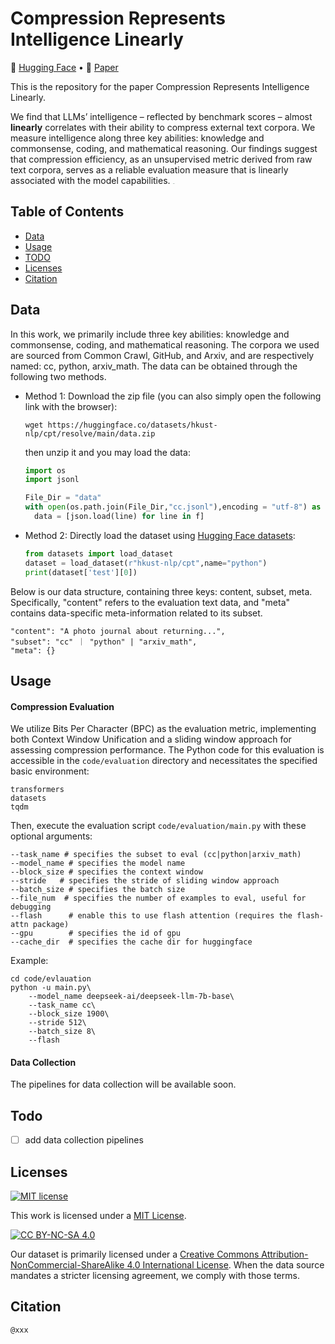 # Compression Represents Intelligence Linearly

<p align="left">
   🤗 <a href="https://huggingface.co/datasets/hkust-nlp/cpt" target="_blank">Hugging Face</a>  •   📃 <a href="https://arxiv.org/abs/xxxx" target="_blank">Paper</a> 
</p>

This is the repository for the paper Compression Represents Intelligence Linearly. 

We find that LLMs’ intelligence – reflected by benchmark scores – almost **linearly** correlates with their ability to compress external text corpora. We measure intelligence along three key abilities: knowledge and commonsense, coding, and mathematical reasoning. Our findings suggest that compression efficiency, as an unsupervised metric derived from raw text corpora, serves as a reliable evaluation measure that is linearly associated with the model capabilities.  <img src="resources/overview.png" alt="overview" style="zoom: 5%;" />



## Table of Contents 

* [Data](#data)
* [Usage](#Usage)
* [TODO](#todo)
* [Licenses](#licenses)
* [Citation](#citation)



## Data 

In this work, we primarily include three key abilities: knowledge and commonsense, coding, and mathematical reasoning. The corpora we used are sourced from Common Crawl, GitHub, and Arxiv, and are respectively named: cc, python, arxiv_math. The data can be obtained through the following two methods.

- Method 1: Download the zip file (you can also simply open the following link with the browser):
  ```
  wget https://huggingface.co/datasets/hkust-nlp/cpt/resolve/main/data.zip
  ```
  then unzip it and you may load the data:
  ```python
  import os
  import jsonl 
  
  File_Dir = "data"
  with open(os.path.join(File_Dir,"cc.jsonl"),encoding = "utf-8") as f:
  	data = [json.load(line) for line in f]
  ```
  
- Method 2: Directly load the dataset using [Hugging Face datasets]():

  ```python
  from datasets import load_dataset
  dataset = load_dataset(r"hkust-nlp/cpt",name="python")
  print(dataset['test'][0])
  ```

Below is our data structure, containing three keys: content, subset, meta. Specifically, "content" refers to the evaluation text data, and "meta" contains data-specific meta-information related to its subset.

```
"content": "A photo journal about returning...", 
"subset": "cc" ｜ "python" | "arxiv_math", 
"meta": {}
```



## Usage

#### Compression Evaluation 

We utilize Bits Per Character (BPC) as the evaluation metric, implementing both Context Window Unification and a sliding window approach for assessing compression performance. The Python code for this evaluation is accessible in the `code/evaluation` directory and necessitates the specified basic environment:

```
transformers
datasets
tqdm
```

Then, execute the evaluation script `code/evaluation/main.py` with these optional arguments:

```
--task_name # specifies the subset to eval (cc|python|arxiv_math)
--model_name # specifies the model name
--block_size # specifies the context window
--stride   # specifies the stride of sliding window approach
--batch_size # specifies the batch size
--file_num  # specifies the number of examples to eval, useful for debugging
--flash      # enable this to use flash attention (requires the flash-attn package)
--gpu        # specifies the id of gpu
--cache_dir  # specifies the cache dir for huggingface
```

Example:

```
cd code/evlauation
python -u main.py\
    --model_name deepseek-ai/deepseek-llm-7b-base\
    --task_name cc\
    --block_size 1900\
    --stride 512\
    --batch_size 8\
    --flash
```

#### Data Collection 

The pipelines for data collection will be available soon.



## Todo

- [ ] add data collection pipelines



## Licenses

[![MIT license](https://img.shields.io/badge/License-MIT-blue.svg)](https://lbesson.mit-license.org/)

This work is licensed under a [MIT License](https://lbesson.mit-license.org/).

[![CC BY-NC-SA 4.0](https://img.shields.io/badge/License-CC%20BY--NC--SA%204.0-lightgrey.svg)](http://creativecommons.org/licenses/by-nc-sa/4.0/)

Our dataset is primarily licensed under a
[Creative Commons Attribution-NonCommercial-ShareAlike 4.0 International License](http://creativecommons.org/licenses/by-nc-sa/4.0/). When the data source mandates a stricter licensing agreement, we comply with those terms.



## Citation

```
@xxx
```

